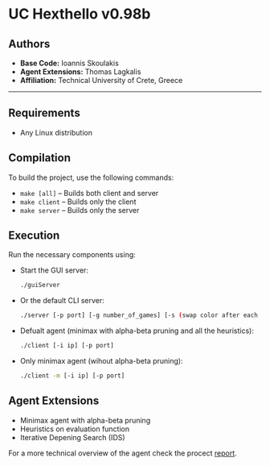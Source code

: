 # UC Hexthello v0.98b

## Authors
- **Base Code:** Ioannis Skoulakis  
- **Agent Extensions:** Thomas Lagkalis  
- **Affiliation:** Technical University of Crete, Greece  

---

## Requirements
- Any Linux distribution

## Compilation
To build the project, use the following commands:

- `make [all]` – Builds both client and server
- `make client` – Builds only the client
- `make server` – Builds only the server

## Execution
Run the necessary components using:

- Start the GUI server:  
  ```bash
  ./guiServer

- Or the default CLI server:
  ```bash
  ./server [-p port] [-g number_of_games] [-s (swap color after each game)]

- Defualt agent (minimax with alpha-beta pruning and all the heuristics):
  ```bash
  ./client [-i ip] [-p port]

- Only minimax agent (wihout alpha-beta pruning):
  ```bash
  ./client -m [-i ip] [-p port]


## Agent Extensions

- Minimax agent with alpha-beta pruning 
- Heuristics on evaluation function 
- Iterative Depening Search (IDS)

For a more technical overview of the agent check the procect [report](https://github.com/ThomasLagkalis/HexThello-MiniMax-agent/blob/main/report.pdf).
